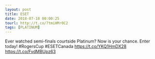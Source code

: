 ```yaml
---
layout: post
title: ESET
date: 2018-07-18 00:00:25
tourl: http://t.co/7tmiHMr0C2
tags: [PLATINUM]
---
```

Ever watched semi-finals courtside Platinum? Now is your chance. Enter today! #RogersCup #ESETCanada https://t.co/YKQ1HmDX28 https://t.co/FvdMBUpz63